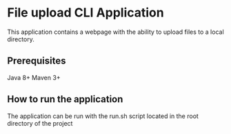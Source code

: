 File upload CLI Application
===

This application contains a webpage with the ability to upload files to a local directory.

Prerequisites
---
Java 8+
Maven 3+

How to run the application
---
The application can be run with the run.sh script located in the root directory of the project